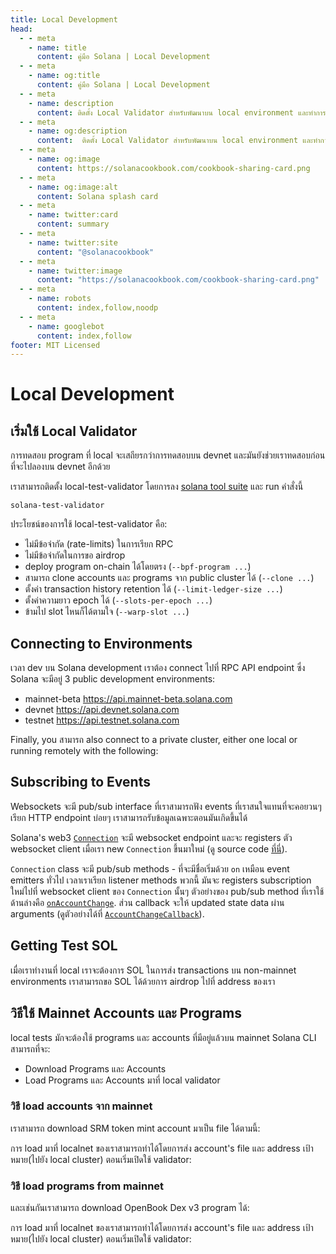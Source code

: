 ```yaml
---
title: Local Development
head:
  - - meta
    - name: title
      content: คู่มือ Solana | Local Development
  - - meta
    - name: og:title
      content: คู่มือ Solana | Local Development
  - - meta
    - name: description
      content: ติดตั้ง Local Validator สำหรับพัฒนาบน local environment และทำการ Airdrop SOL. เรียนรู้เกี่ยวกับ Local Development และ references อื่นๆ เพื่อไปทำงานบน Solana ได้ที่คู่มือ Solana.
  - - meta
    - name: og:description
      content:  ติดตั้ง Local Validator สำหรับพัฒนาบน local environment และทำการ Airdrop SOL. เรียนรู้เกี่ยวกับ Local Development และ references อื่นๆ เพื่อไปทำงานบน Solana ได้ที่คู่มือ Solana.
  - - meta
    - name: og:image
      content: https://solanacookbook.com/cookbook-sharing-card.png
  - - meta
    - name: og:image:alt
      content: Solana splash card
  - - meta
    - name: twitter:card
      content: summary
  - - meta
    - name: twitter:site
      content: "@solanacookbook"
  - - meta
    - name: twitter:image
      content: "https://solanacookbook.com/cookbook-sharing-card.png"
  - - meta
    - name: robots
      content: index,follow,noodp
  - - meta
    - name: googlebot
      content: index,follow
footer: MIT Licensed
---
```


# Local Development

## เริ่มใช้ Local Validator

การทดสอบ program ที่ local จะเสถียรกว่าการทดสอบบน devnet และมันยังช่วยเราทดสอบก่อนที่จะไปลองบน devnet อีกด้วย

เราสามารถติดตั้ง local-test-validator  โดยการลง [solana tool suite](/getting-started/installation.md#install-cli) และ run คำสั่งนี้

```console
solana-test-validator
```

ประโยชน์ของการใช้ local-test-validator คือ:

- ไม่มีข้อจำกัด (rate-limits) ​ในการเรียก RPC 
- ไม่มีข้อจำกัดในการขอ airdrop
- deploy program on-chain ได้โดยตรง (`--bpf-program ...`)
- สามารถ clone accounts และ programs จาก public cluster ได้ (`--clone ...`)
- ตั้งค่า transaction history retention ได้ (`--limit-ledger-size ...`)
- ตั้งค่าความยาว epoch ได้ (`--slots-per-epoch ...`)
- ข้ามไป slot ไหนก็ได้ตามใจ (`--warp-slot ...`)

## Connecting to Environments

เวลา dev บน Solana development เราต้อง connect ไปที่ RPC API endpoint ซึ่ง Solana จะมีอยู่ 3 public development
environments:
- mainnet-beta https://api.mainnet-beta.solana.com
- devnet https://api.devnet.solana.com
- testnet https://api.testnet.solana.com

<SolanaCodeGroup>
  <SolanaCodeGroupItem title="TS" active>

  <template v-slot:default>

@[code](@/code/local-development/connecting-cluster/connecting-cluster.en.ts)

  </template>

  <template v-slot:preview>

@[code](@/code/local-development/connecting-cluster/connecting-cluster.preview.en.ts)

  </template>

  </SolanaCodeGroupItem>

  <SolanaCodeGroupItem title="Python">

  <template v-slot:default>

@[code](@/code/local-development/connecting-cluster/connecting-cluster.en.py)

  </template>

  <template v-slot:preview>

@[code](@/code/local-development/connecting-cluster/connecting-cluster.preview.en.py)

  </template>

  </SolanaCodeGroupItem>

  <SolanaCodeGroupItem title="C++">

  <template v-slot:default>

@[code](@/code/local-development/connecting-cluster/connecting-cluster.en.cpp)

  </template>

  <template v-slot:preview>

@[code](@/code/local-development/connecting-cluster/connecting-cluster.preview.en.cpp)

  </template>

  </SolanaCodeGroupItem>

  <SolanaCodeGroupItem title="Rust">

  <template v-slot:default>

@[code](@/code/local-development/connecting-cluster/connecting-cluster.en.rs)

  </template>

  <template v-slot:preview>

@[code](@/code/local-development/connecting-cluster/connecting-cluster.preview.en.rs)

  </template>

  </SolanaCodeGroupItem>
  <SolanaCodeGroupItem title="CLI">
  <template v-slot:default>

@[code](@/code/local-development/connecting-cluster/connecting-cluster.en.sh)

  </template>

  <template v-slot:preview>

@[code](@/code/local-development/connecting-cluster/connecting-cluster.en.sh)

  </template>
  </SolanaCodeGroupItem>

</SolanaCodeGroup>

Finally, you สามารถ also connect to a private cluster, either one local or
running remotely with the following:

<SolanaCodeGroup>
  <SolanaCodeGroupItem title="TS" active>

  <template v-slot:default>

@[code](@/code/local-development/connecting-private-cluster/connecting-private-cluster.en.ts)

  </template>

  <template v-slot:preview>

@[code](@/code/local-development/connecting-private-cluster/connecting-private-cluster.preview.en.ts)

  </template>

  </SolanaCodeGroupItem>

  <SolanaCodeGroupItem title="Python">

  <template v-slot:default>

@[code](@/code/local-development/connecting-private-cluster/connecting-private-cluster.en.py)

  </template>

  <template v-slot:preview>

@[code](@/code/local-development/connecting-private-cluster/connecting-private-cluster.preview.en.py)

  </template>

  </SolanaCodeGroupItem>

  <SolanaCodeGroupItem title="C++">

  <template v-slot:default>

@[code](@/code/local-development/connecting-private-cluster/connecting-private-cluster.en.cpp)

  </template>

  <template v-slot:preview>

@[code](@/code/local-development/connecting-private-cluster/connecting-private-cluster.preview.en.cpp)

  </template>

  </SolanaCodeGroupItem>

  <SolanaCodeGroupItem title="Rust">

  <template v-slot:default>

@[code](@/code/local-development/connecting-private-cluster/connecting-private-cluster.en.rs)

  </template>

  <template v-slot:preview>

@[code](@/code/local-development/connecting-private-cluster/connecting-private-cluster.preview.en.rs)

  </template>

  </SolanaCodeGroupItem>

  <SolanaCodeGroupItem title="CLI">
  <template v-slot:default>

@[code](@/code/local-development/connecting-private-cluster/connecting-private-cluster.en.sh)

  </template>

  <template v-slot:preview>

@[code](@/code/local-development/connecting-private-cluster/connecting-private-cluster.en.sh)

  </template>
  </SolanaCodeGroupItem>

</SolanaCodeGroup>

## Subscribing to Events

Websockets จะมี pub/sub interface ที่เราสามารถฟัง events ที่เราสนใจแทนที่จะคอยวนๆ เรียก HTTP endpoint บ่อยๆ เราสามารถรับข้อมูลเฉพาะตอนมันเกิดขึ้นได้

Solana's web3 [`Connection`](https://solana-labs.github.io/solana-web3.js/classes/Connection.html) จะมี websocket endpoint และจะ registers ตัว websocket client เมื่อเรา new `Connection` ขึ้นมาใหม่ (ดู source code [ที่นี่](https://github.com/solana-labs/solana-web3.js/blob/45923ca00e4cc1ed079d8e55ecbee83e5b4dc174/src/connection.ts#L2100)).

`Connection` class จะมี pub/sub methods - ที่จะมีชื่อเริ่มด้วย `on` เหมือน event emitters ทั่วไป เวลาเราเรียก listener methods พวกนี้ มันจะ registers subscription ใหม่ไปที่ websocket client ของ `Connection` นั้นๆ ตัวอย่างของ pub/sub method ที่เราใช้ด้านล่างคือ [`onAccountChange`](https://solana-labs.github.io/solana-web3.js/classes/Connection.html#onAccountChange). ส่วน callback จะให้ updated state data ผ่าน arguments (ดูตัวอย่างได้ที่ [`AccountChangeCallback`](https://solana-labs.github.io/solana-web3.js/modules.html#AccountChangeCallback)).

<SolanaCodeGroup>
  <SolanaCodeGroupItem title="TS" active>

  <template v-slot:default>

@[code](@/code/local-development/connecting-websocket/connecting-websocket.en.ts)

  </template>

  <template v-slot:preview>

@[code](@/code/local-development/connecting-websocket/connecting-websocket.preview.en.ts)

  </template>

  </SolanaCodeGroupItem>

  <SolanaCodeGroupItem title="Python">

  <template v-slot:default>

@[code](@/code/local-development/connecting-websocket/connecting-websocket.en.py)

  </template>

  <template v-slot:preview>

@[code](@/code/local-development/connecting-websocket/connecting-websocket.preview.en.py)

  </template>

  </SolanaCodeGroupItem>

  <SolanaCodeGroupItem title="C++">

  <template v-slot:default>

@[code](@/code/local-development/connecting-websocket/connecting-websocket.en.cpp)

  </template>

  <template v-slot:preview>

@[code](@/code/local-development/connecting-websocket/connecting-websocket.preview.en.cpp)

  </template>

  </SolanaCodeGroupItem>

  <SolanaCodeGroupItem title="Rust">

  <template v-slot:default>

@[code](@/code/local-development/connecting-websocket/connecting-websocket.en.rs)

  </template>

  <template v-slot:preview>

@[code](@/code/local-development/connecting-websocket/connecting-websocket.preview.en.rs)

  </template>

  </SolanaCodeGroupItem>
</SolanaCodeGroup>

## Getting Test SOL

เมื่อเราทำงานที่ local เราจะต้องการ SOL ในการส่ง transactions บน non-mainnet environments เราสามารถขอ SOL ได้ด้วยการ airdrop ไปที่ address ของเรา

<SolanaCodeGroup>
  <SolanaCodeGroupItem title="TS" active>

  <template v-slot:default>

@[code](@/code/local-development/airdropping-sol/airdropping-sol.en.ts)

  </template>

  <template v-slot:preview>

@[code](@/code/local-development/airdropping-sol/airdropping-sol.preview.en.ts)

  </template>
  </SolanaCodeGroupItem>

  <SolanaCodeGroupItem title="Python">

  <template v-slot:default>

@[code](@/code/local-development/airdropping-sol/airdropping-sol.en.py)

  </template>

  <template v-slot:preview>

@[code](@/code/local-development/airdropping-sol/airdropping-sol.preview.en.py)

  </template>

  </SolanaCodeGroupItem>

  <SolanaCodeGroupItem title="C++">

  <template v-slot:default>

@[code](@/code/local-development/airdropping-sol/airdropping-sol.en.cpp)

  </template>

  <template v-slot:preview>

@[code](@/code/local-development/airdropping-sol/airdropping-sol.preview.en.cpp)

  </template>

  </SolanaCodeGroupItem>

  <SolanaCodeGroupItem title="Rust">
  <template v-slot:default>

@[code](@/code/local-development/airdropping-sol/airdropping-sol.en.rs)

  </template>

  <template v-slot:preview>

@[code](@/code/local-development/airdropping-sol/airdropping-sol.preview.en.rs)

  </template>
  </SolanaCodeGroupItem>

  <SolanaCodeGroupItem title="CLI">
  <template v-slot:default>

@[code](@/code/local-development/airdropping-sol/airdropping-sol.en.sh)

  </template>

  <template v-slot:preview>

@[code](@/code/local-development/airdropping-sol/airdropping-sol.preview.en.sh)

  </template>
  </SolanaCodeGroupItem>

</SolanaCodeGroup>

## วิธีใช้ Mainnet Accounts และ Programs

local tests มักจะต้องใช้ programs และ accounts ที่มีอยู่แล้วบน mainnet Solana CLI สามารถที่จะ:
* Download Programs และ Accounts
* Load Programs และ Accounts มาที่ local validator

### วิธี load accounts จาก mainnet

เราสามารถ download SRM token mint account มาเป็น file ได้ตามนี้:

<SolanaCodeGroup>
  <SolanaCodeGroupItem title="CLI">
  <template v-slot:default>

@[code](@/code/local-development/using-mainnet-accounts/dump-accounts.en.sh)

  </template>

  <template v-slot:preview>

@[code](@/code/local-development/using-mainnet-accounts/dump-accounts.preview.en.sh)

  </template>
  </SolanaCodeGroupItem>

</SolanaCodeGroup>

การ load มาที่ localnet ของเราสามารถทำได้โดยการส่ง account's file และ address เป้าหมาย(ไปยัง local cluster) ตอนเริ่มเปิดใช้ validator:

<SolanaCodeGroup>
  <SolanaCodeGroupItem title="CLI">
  <template v-slot:preview>

@[code](@/code/local-development/using-mainnet-accounts/load-accounts.preview.en.sh)

  </template>

  <template v-slot:default>

@[code](@/code/local-development/using-mainnet-accounts/load-accounts.en.sh)

  </template>

  </SolanaCodeGroupItem>

</SolanaCodeGroup>

### วิธี load programs from mainnet

และเช่นกันเราสามารถ download OpenBook Dex v3 program ได้:

<SolanaCodeGroup>
  <SolanaCodeGroupItem title="CLI">
  <template v-slot:default>

@[code](@/code/local-development/using-mainnet-accounts/dump-programs.en.sh)

  </template>

  <template v-slot:preview>

@[code](@/code/local-development/using-mainnet-accounts/dump-programs.preview.en.sh)

  </template>
  </SolanaCodeGroupItem>

</SolanaCodeGroup>

การ load มาที่ localnet ของเราสามารถทำได้โดยการส่ง account's file และ address เป้าหมาย(ไปยัง local cluster) ตอนเริ่มเปิดใช้ validator:

<SolanaCodeGroup>
  <SolanaCodeGroupItem title="CLI">
  <template v-slot:preview>

@[code](@/code/local-development/using-mainnet-accounts/load-programs.preview.en.sh)

  </template>

  <template v-slot:default>

@[code](@/code/local-development/using-mainnet-accounts/load-programs.en.sh)

  </template>

  </SolanaCodeGroupItem>

</SolanaCodeGroup>
